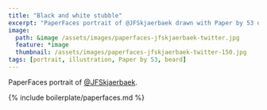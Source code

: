 ```yaml
---
title: "Black and white stubble"
excerpt: "PaperFaces portrait of @JFSkjaerbaek drawn with Paper by 53 on an iPad."
image: 
  path: &image /assets/images/paperfaces-jfskjaerbaek-twitter.jpg 
  feature: *image
  thumbnail: /assets/images/paperfaces-jfskjaerbaek-twitter-150.jpg
tags: [portrait, illustration, Paper by 53, beard]
---
```


PaperFaces portrait of [@JFSkjaerbaek](https://twitter.com/JFSkjaerbaek).

{% include boilerplate/paperfaces.md %}
